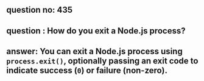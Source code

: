 
      
## question no: 435

## question : How do you exit a Node.js process?

## answer: You can exit a Node.js process using `process.exit()`, optionally passing an exit code to indicate success (`0`) or failure (non-zero).
      
